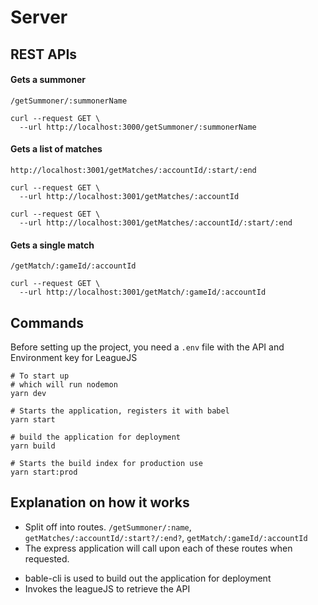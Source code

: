 # Server
## REST APIs
#### Gets a summoner
```
/getSummoner/:summonerName

curl --request GET \
  --url http://localhost:3000/getSummoner/:summonerName
```

#### Gets a list of matches
```
http://localhost:3001/getMatches/:accountId/:start/:end

curl --request GET \
  --url http://localhost:3001/getMatches/:accountId

curl --request GET \
  --url http://localhost:3001/getMatches/:accountId/:start/:end

```

#### Gets a single match
```
/getMatch/:gameId/:accountId

curl --request GET \
  --url http://localhost:3001/getMatch/:gameId/:accountId
```

## Commands
Before setting up the project, you need a `.env` file with the API and Environment key for LeagueJS

```
# To start up
# which will run nodemon
yarn dev

# Starts the application, registers it with babel
yarn start

# build the application for deployment
yarn build

# Starts the build index for production use
yarn start:prod
```

## Explanation on how it works
* Split off into routes. `/getSummoner/:name`, `getMatches/:accountId/:start?/:end?`, `getMatch/:gameId/:accountId`
* The express application will call upon each of these routes when requested.
- bable-cli is used to build out the application for deployment
- Invokes the leagueJS to retrieve the API
